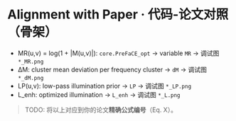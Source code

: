 # Alignment with Paper · 代码-论文对照（骨架）

- MR(u,v) = log(1 + |M(u,v)|): `core.PreFaCE_opt` -> variable `MR`  → 调试图 `*_MR.png`
- ΔM: cluster mean deviation per frequency cluster → `dM` → 调试图 `*_dM.png`
- LP(u,v): low-pass illumination prior → `LP` → 调试图 `*_LP.png`
- L_enh: optimized illumination → `L_enh` → 调试图 `*_L.png`

> TODO: 将以上对应到你的论文**精确公式编号**（Eq. X）。
